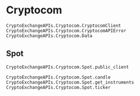 # Cryptocom

```@docs
CryptoExchangeAPIs.Cryptocom.CryptocomClient
CryptoExchangeAPIs.Cryptocom.CryptocomAPIError
CryptoExchangeAPIs.Cryptocom.Data
```

## Spot

```@docs
CryptoExchangeAPIs.Cryptocom.Spot.public_client
```

```@docs
CryptoExchangeAPIs.Cryptocom.Spot.candle
CryptoExchangeAPIs.Cryptocom.Spot.get_instruments
CryptoExchangeAPIs.Cryptocom.Spot.ticker
```
